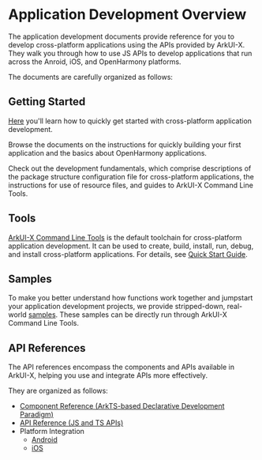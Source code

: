 # Application Development Overview

The application development documents provide reference for you to develop cross-platform applications using the APIs provided by ArkUI-X. They walk you through how to use JS APIs to develop applications that run across the Anroid, iOS, and OpenHarmony platforms.

The documents are carefully organized as follows:

## Getting Started

[Here](quick-start/start-overview.md) you'll learn how to quickly get started with cross-platform application development.

Browse the documents on the instructions for quickly building your first application and the basics about OpenHarmony applications.

Check out the development fundamentals, which comprise descriptions of the package structure configuration file for cross-platform applications, the instructions for use of resource files, and guides to ArkUI-X Command Line Tools.

## Tools

[ArkUI-X Command Line Tools](quick-start/start-with-ace-tools.md) is the default toolchain for cross-platform application development.
It can be used to create, build, install, run, debug, and install cross-platform applications. For details, see [Quick Start Guide](https://gitee.com/arkui-x/cli/blob/master/cli/README.md).

## Samples

To make you better understand how functions work together and jumpstart your application development projects, we provide stripped-down, real-world [samples](https://gitee.com/arkui-x/samples). These samples can be directly run through ArkUI-X Command Line Tools.

## API References

The API references encompass the components and APIs available in ArkUI-X, helping you use and integrate APIs more effectively.

They are organized as follows:

- [Component Reference (ArkTS-based Declarative Development Paradigm)](https://gitee.com/openharmony/docs/blob/master/en/application-dev/reference/arkui-ts/Readme-EN.md)
- [API Reference (JS and TS APIs)](reference/apis/readme.md)
- Platform Integration
  - [Android](reference/arkui-for-android/readme.md)
  - [iOS](reference/arkui-for-ios/readme.md)
